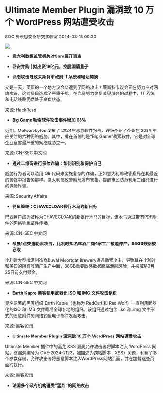 #  Ultimate Member Plugin 漏洞致 10 万个 WordPress 网站遭受攻击   
SOC  赛欧思安全研究实验室   2024-03-13 09:30  
  
![](https://mmbiz.qpic.cn/mmbiz_png/yIEz1DpiaC4P1xNUlic8K7NMIRM787HKAoG3p8KictawuqFtgUrnQINBFnv20o6Z9TPK6iboC1kFNY57mbKzbrHkzg/640?wx_fmt=png "")  
- **意大利数据监管机构对Sora展开调查**  
  
- **网安并购 | 拟出资19亿元，控股国盾量子**  
  
- **网络攻击导致莱斯特市政府 IT系统和电话瘫痪**  
  
又是一天，英国的一个地方议会又遭到了网络攻击！莱斯特市议会正在努力应对网络攻击，这对居民造成了严重干扰。在当局努力恢复关键服务的过程中，IT 系统和电话线路仍然处于瘫痪状态。  
  
来源: HackRead  
  
  
- **Big Game 勒索软件攻击事件增加 68%**  
  
近期，Malwarebytes 发布了 2024年恶意软件报告，详细介绍了企业在 2024 年应关注的六种网络威胁。其中，排在首位的是“Big Game”勒索软件，它是对全球企业危害最严重的网络威胁之一。  
  
来源: CN-SEC 中文网  
  
  
- **通过二维码进行保险诈骗：如何识别和保护自己**  
  
威胁行为者可以滥用 QR 代码来实施复杂的诈骗，正如意大利邮政警察局在其最近的警报中报告的那样。意大利邮政警察局发布警报，提醒市民防范利用二维码进行的保险诈骗。  
  
来源: Security Affairs  
  
  
- **钓鱼策略：CHAVECLOAK银行木马的新目标**  
  
巴西用户成为被称为CHAVECLOAK的新银行木马的目标，该木马通过带有PDF附件的网络钓鱼邮件传播。  
  
来源: CN-SEC 中文网  
  
  
- **凌晨1点突遭勒索攻击，比利时知名啤酒厂商4家工厂被迫停产，88GB数据被窃取**  
  
比利时大型啤酒制造商Duval Moortgat Brewery遭遇勒索攻击，导致其在比利时和美国的所有啤酒厂生产中断，88GB重要敏感数据面临泄露风险，并被威胁3月25日前支付赎金。  
  
来源: CN-SEC 中文网  
  
  
- **Earth Kapre 黑客使用武器化 ISO 和 IMG 文件攻击组织**  
  
臭名昭著的黑客组织 Earth Kapre（也称为 RedCurl 和 Red Wolf）一直利用武器化的ISO 和 IMG 文件瞄准全球各地的组织。该组织通过包含 .iso 和 .img 文件形式的恶意附件的网络钓鱼电子邮件发起攻击。  
  
来源: 黑客资讯  
  
  
- **Ultimate Member Plugin 漏洞致 10 万个 WordPress 网站遭受攻击**  
  
Ultimate Member 插件中的高危 XSS 漏洞允许攻击者将脚本注入 WordPress 网站。该漏洞编号为 CVE-2024-2123，被描述为跨站脚本（XSS）问题，利用了多个参数存储，允许攻击者将恶意脚本注入WordPress网站页面，并在加载这些页面时执行。  
  
来源: 黑客资讯  
  
  
- **法国多个政府机构遭受”猛烈“的网络攻击**  
  
